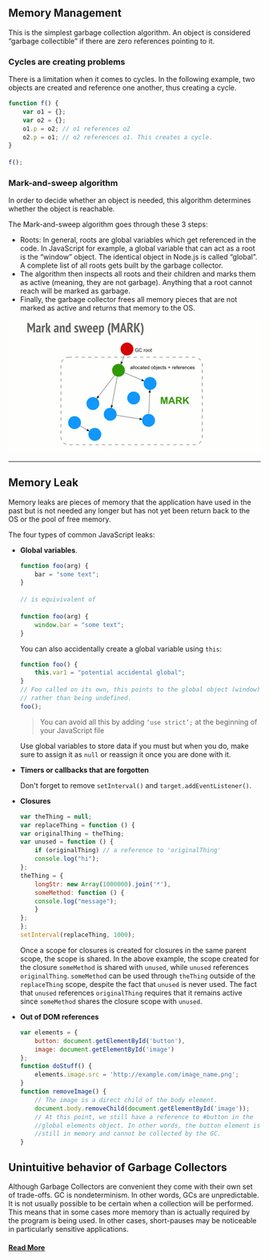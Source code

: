## Memory Management
This is the simplest garbage collection algorithm. An object is considered “garbage collectible” if there are zero references pointing to it.

### Cycles are creating problems
There is a limitation when it comes to cycles. In the following example, two objects are created and reference one another, thus creating a cycle.
```javascript
function f() {
    var o1 = {};
    var o2 = {};
    o1.p = o2; // o1 references o2
    o2.p = o1; // o2 references o1. This creates a cycle.
}

f();
```

### Mark-and-sweep algorithm
In order to decide whether an object is needed, this algorithm determines whether the object is reachable.

The Mark-and-sweep algorithm goes through these 3 steps:
* Roots: In general, roots are global variables which get referenced in the code. In JavaScript for example, a global variable that can act as a root is the “window” object. The identical object in Node.js is called “global”. A complete list of all roots gets built by the garbage collector.
* The algorithm then inspects all roots and their children and marks them as active (meaning, they are not garbage). Anything that a root cannot reach will be marked as garbage.
* Finally, the garbage collector frees all memory pieces that are not marked as active and returns that memory to the OS.

![mark-and-sweep](../images/mark-and-sweep.gif)

___

## Memory Leak
Memory leaks are pieces of memory that the application have used in the past but is not needed any longer but has not yet been return back to the OS or the pool of free memory.

The four types of common JavaScript leaks:
* __Global variables__.
    ```javascript
    function foo(arg) {
        bar = "some text";
    }

    // is equivivalent of

    function foo(arg) {
        window.bar = "some text";
    }
    ```

    You can also accidentally create a global variable using `this`:
    ```javascript
    function foo() {
        this.var1 = "potential accidental global";
    }
    // Foo called on its own, this points to the global object (window)
    // rather than being undefined.
    foo();
    ```

    > You can avoid all this by adding `‘use strict’;` at the beginning of your JavaScript file

    Use global variables to store data if you must but when you do, make sure to assign it as `null` or reassign it once you are done with it.

* __Timers or callbacks that are forgotten__

    Don't forget to remove `setInterval()` and `target.addEventListener()`.

* __Closures__

    ```javascript
    var theThing = null;
    var replaceThing = function () {
    var originalThing = theThing;
    var unused = function () {
        if (originalThing) // a reference to 'originalThing'
        console.log("hi");
    };
    theThing = {
        longStr: new Array(1000000).join('*'),
        someMethod: function () {
        console.log("message");
        }
    };
    };
    setInterval(replaceThing, 1000);
    ```

    Once a scope for closures is created for closures in the same parent scope, the scope is shared. In the above example, the scope created for the closure `someMethod` is shared with `unused`, while `unused` references `originalThing`. `someMethod` can be used through `theThing` outside of the `replaceThing` scope, despite the fact that `unused` is never used. The fact that `unused` references `originalThing` requires that it remains active since `someMethod` shares the closure scope with `unused`.

* __Out of DOM references__

    ```javascript
    var elements = {
        button: document.getElementById('button'),
        image: document.getElementById('image')
    };
    function doStuff() {
        elements.image.src = 'http://example.com/image_name.png';
    }
    function removeImage() {
        // The image is a direct child of the body element.
        document.body.removeChild(document.getElementById('image'));
        // At this point, we still have a reference to #button in the
        //global elements object. In other words, the button element is
        //still in memory and cannot be collected by the GC.
    }
    ```

## Unintuitive behavior of Garbage Collectors
Although Garbage Collectors are convenient they come with their own set of trade-offs. GC is nondeterminism. In other words, GCs are unpredictable. It is not usually possible to be certain when a collection will be performed. This means that in some cases more memory than is actually required by the program is being used. In other cases, short-pauses may be noticeable in particularly sensitive applications.

#### [Read More](https://blog.sessionstack.com/how-javascript-works-memory-management-how-to-handle-4-common-memory-leaks-3f28b94cfbec)
